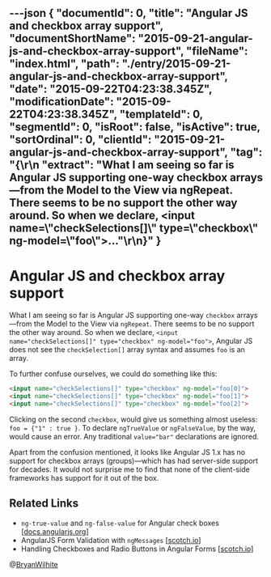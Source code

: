 ---json
{
  "documentId": 0,
  "title": "Angular JS and checkbox array support",
  "documentShortName": "2015-09-21-angular-js-and-checkbox-array-support",
  "fileName": "index.html",
  "path": "./entry/2015-09-21-angular-js-and-checkbox-array-support",
  "date": "2015-09-22T04:23:38.345Z",
  "modificationDate": "2015-09-22T04:23:38.345Z",
  "templateId": 0,
  "segmentId": 0,
  "isRoot": false,
  "isActive": true,
  "sortOrdinal": 0,
  "clientId": "2015-09-21-angular-js-and-checkbox-array-support",
  "tag": "{\r\n  \"extract\": \"What I am seeing so far is Angular JS supporting one-way checkbox arrays—from the Model to the View via ngRepeat. There seems to be no support the other way around. So when we declare, <input name=\\\"checkSelections[]\\\" type=\\\"checkbox\\\" ng-model=\\\"foo\\\">...\"\r\n}"
}
---

# Angular JS and checkbox array support

What I am seeing so far is Angular JS supporting one-way `checkbox` arrays—from the Model to the View via `ngRepeat`. There seems to be no support the other way around. So when we declare, `<input name="checkSelections[]" type="checkbox" ng-model="foo">`, Angular JS does not see the `checkSelection[]` array syntax and assumes `foo` is an array.

To further confuse ourselves, we could do something like this:

```html
<input name="checkSelections[]" type="checkbox" ng-model="foo[0]">
<input name="checkSelections[]" type="checkbox" ng-model="foo[1]">
<input name="checkSelections[]" type="checkbox" ng-model="foo[2]">
```

Clicking on the second `checkbox`, would give us something almost useless: `foo = {"1" : true }`. To declare `ngTrueValue` or `ngFalseValue`, by the way, would cause an error. Any traditional `value="bar"` declarations are ignored.

Apart from the confusion mentioned, it looks like Angular JS 1.x has no support for checkbox arrays (groups)—which has had server-side support for decades. It would not surprise me to find that none of the client-side frameworks has support for it out of the box.

## Related Links

* `ng-true-value` and `ng-false-value` for Angular check boxes [[docs.angularjs.org](https://docs.angularjs.org/api/ng/input/input[checkbox])]
* AngularJS Form Validation with `ngMessages` [[scotch.io]](https://scotch.io/tutorials/angularjs-form-validation-with-ngmessages)
* Handling Checkboxes and Radio Buttons in Angular Forms [[scotch.io]](https://scotch.io/tutorials/handling-checkboxes-and-radio-buttons-in-angular-forms)

@[BryanWilhite](https://twitter.com/BryanWilhite)
